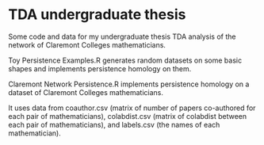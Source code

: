 # TDA undergraduate thesis 

Some code and data for my undergraduate thesis TDA analysis of the network of Claremont Colleges mathematicians. 

Toy Persistence Examples.R generates random datasets on some basic shapes and implements persistence homology on them.

Claremont Network Persistence.R implements persistence homology on a dataset of Claremont Colleges mathematicians. 

It uses data from coauthor.csv (matrix of number of papers co-authored for each pair of mathematicians), colabdist.csv (matrix of colabdist between each pair of mathematicians), and labels.csv (the names of each mathematician). 
